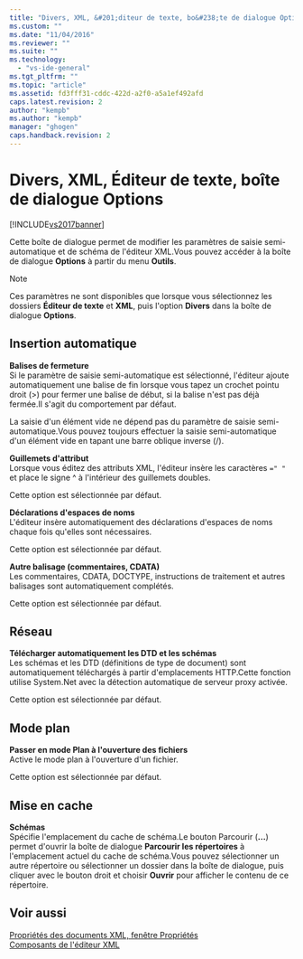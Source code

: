 ```yaml
---
title: "Divers, XML, &#201;diteur de texte, bo&#238;te de dialogue Options | Microsoft Docs"
ms.custom: ""
ms.date: "11/04/2016"
ms.reviewer: ""
ms.suite: ""
ms.technology: 
  - "vs-ide-general"
ms.tgt_pltfrm: ""
ms.topic: "article"
ms.assetid: fd3fff31-cddc-422d-a2f0-a5a1ef492afd
caps.latest.revision: 2
author: "kempb"
ms.author: "kempb"
manager: "ghogen"
caps.handback.revision: 2
---
```

# Divers, XML, &#201;diteur de texte, bo&#238;te de dialogue Options
[!INCLUDE[vs2017banner](../code-quality/includes/vs2017banner.md)]

Cette boîte de dialogue permet de modifier les paramètres de saisie semi\-automatique et de schéma de l'éditeur XML.Vous pouvez accéder à la boîte de dialogue **Options** à partir du menu **Outils**.  
  
> [!NOTE]
>  Ces paramètres ne sont disponibles que lorsque vous sélectionnez les dossiers **Éditeur de texte** et **XML**, puis l'option **Divers** dans la boîte de dialogue **Options**.  
  
## Insertion automatique  
 **Balises de fermeture**  
 Si le paramètre de saisie semi\-automatique est sélectionné, l'éditeur ajoute automatiquement une balise de fin lorsque vous tapez un crochet pointu droit \(\>\) pour fermer une balise de début, si la balise n'est pas déjà fermée.Il s'agit du comportement par défaut.  
  
 La saisie d'un élément vide ne dépend pas du paramètre de saisie semi\-automatique.Vous pouvez toujours effectuer la saisie semi\-automatique d'un élément vide en tapant une barre oblique inverse \(\/\).  
  
 **Guillemets d'attribut**  
 Lorsque vous éditez des attributs XML, l'éditeur insère les caractères `=" "` et place le signe ^ à l'intérieur des guillemets doubles.  
  
 Cette option est sélectionnée par défaut.  
  
 **Déclarations d'espaces de noms**  
 L'éditeur insère automatiquement des déclarations d'espaces de noms chaque fois qu'elles sont nécessaires.  
  
 Cette option est sélectionnée par défaut.  
  
 **Autre balisage \(commentaires, CDATA\)**  
 Les commentaires, CDATA, DOCTYPE, instructions de traitement et autres balisages sont automatiquement complétés.  
  
 Cette option est sélectionnée par défaut.  
  
## Réseau  
 **Télécharger automatiquement les DTD et les schémas**  
 Les schémas et les DTD \(définitions de type de document\) sont automatiquement téléchargés à partir d'emplacements HTTP.Cette fonction utilise System.Net avec la détection automatique de serveur proxy activée.  
  
 Cette option est sélectionnée par défaut.  
  
## Mode plan  
 **Passer en mode Plan à l'ouverture des fichiers**  
 Active le mode plan à l'ouverture d'un fichier.  
  
 Cette option est sélectionnée par défaut.  
  
## Mise en cache  
 **Schémas**  
 Spécifie l'emplacement du cache de schéma.Le bouton Parcourir \(**...**\) permet d'ouvrir la boîte de dialogue **Parcourir les répertoires** à l'emplacement actuel du cache de schéma.Vous pouvez sélectionner un autre répertoire ou sélectionner un dossier dans la boîte de dialogue, puis cliquer avec le bouton droit et choisir **Ouvrir** pour afficher le contenu de ce répertoire.  
  
## Voir aussi  
 [Propriétés des documents XML, fenêtre Propriétés](../xml-tools/xml-document-properties-properties-window.md)   
 [Composants de l'éditeur XML](../xml-tools/xml-editor-components.md)
